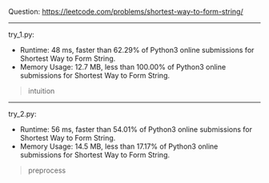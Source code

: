 Question: https://leetcode.com/problems/shortest-way-to-form-string/

---

try_1.py:
* Runtime: 48 ms, faster than 62.29% of Python3 online submissions for Shortest Way to Form String.
* Memory Usage: 12.7 MB, less than 100.00% of Python3 online submissions for Shortest Way to Form String.

> intuition

---

try_2.py:

* Runtime: 56 ms, faster than 54.01% of Python3 online submissions for Shortest Way to Form String.
* Memory Usage: 14.5 MB, less than 17.17% of Python3 online submissions for Shortest Way to Form String.

> preprocess
